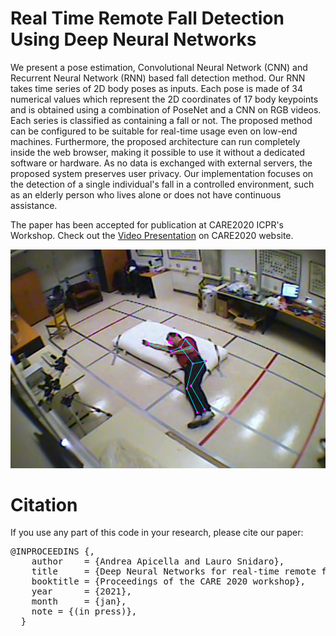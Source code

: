 # Real Time Remote Fall Detection Using Deep Neural Networks
We present a pose estimation, Convolutional Neural Network (CNN) and Recurrent Neural Network (RNN) based fall detection method. Our RNN takes time series of 2D body poses as inputs.
Each pose is made of 34 numerical values which represent the 2D coordinates of 17 body keypoints and is obtained using a combination of PoseNet and a CNN on RGB videos. Each series is classified as containing a fall or not.  The proposed method can be configured to be suitable for real-time usage even on low-end machines. Furthermore, the proposed architecture can run completely inside the web browser, making it possible to use it without a dedicated software or hardware. As no data is exchanged with external servers, the proposed system preserves user privacy. Our implementation focuses on the detection of a single individual's fall in a controlled environment, such as an elderly person who lives alone or does not have continuous assistance.

The paper has been accepted for publication at CARE2020 ICPR's Workshop. Check out the [Video Presentation](http://phuselab.di.unimi.it/CARE2020/program.html) on CARE2020  website.

![Cover image](./github_images/fake-pose.png)

# Citation
If you use any part of this code in your research, please cite our paper:

<pre>
@INPROCEEDINS {,  
    author    = {Andrea Apicella and Lauro Snidaro},
    title     = {Deep Neural Networks for real-time remote fall detection},
    booktitle = {Proceedings of the CARE 2020 workshop},
    year      = {2021},
    month     = {jan},
    note = {(in press)},
  }
</pre>


